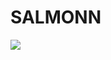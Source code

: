 # SALMONN

<div style='display:flex; gap: 0.25rem; '>
<a href='https://d4ab27746f25a249f1.gradio.live'><img src='https://img.shields.io/badge/gradio-Demo-blue'></a>
</div>
